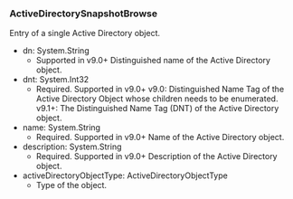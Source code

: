### ActiveDirectorySnapshotBrowse
Entry of a single Active Directory object.

- dn: System.String
  - Supported in v9.0+
  Distinguished name of the Active Directory object.
- dnt: System.Int32
  - Required. Supported in v9.0+
  v9.0: Distinguished Name Tag of the Active Directory Object whose children needs to be enumerated.
  v9.1+: The Distinguished Name Tag (DNT) of the Active Directory object.
- name: System.String
  - Required. Supported in v9.0+
  Name of the Active Directory object.
- description: System.String
  - Required. Supported in v9.0+
  Description of the Active Directory object.
- activeDirectoryObjectType: ActiveDirectoryObjectType
  - Type of the object.
